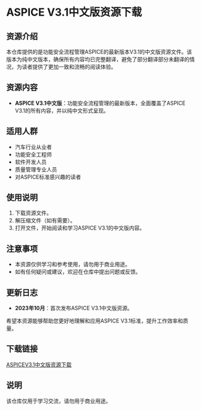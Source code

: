  # ASPICE V3.1中文版资源下载

 ## 资源介绍

 本仓库提供的是功能安全流程管理ASPICE的最新版本V3.1的中文版资源文件。该版本为纯中文版本，确保所有内容均已完整翻译，避免了部分翻译部分未翻译的情况，为读者提供了更加一致和流畅的阅读体验。

 ## 资源内容

 - **ASPICE V3.1中文版**：功能安全流程管理的最新版本，全面覆盖了ASPICE V3.1的所有内容，并以纯中文形式呈现。

 ## 适用人群

 - 汽车行业从业者
 - 功能安全工程师
 - 软件开发人员
 - 质量管理专业人员
 - 对ASPICE标准感兴趣的读者

 ## 使用说明

 1. 下载资源文件。
 2. 解压缩文件（如有需要）。
 3. 打开文件，开始阅读和学习ASPICE V3.1的中文版内容。

 ## 注意事项

 - 本资源仅供学习和参考使用，请勿用于商业用途。
 - 如有任何疑问或建议，欢迎在仓库中提出问题或反馈。

 ## 更新日志

 - **2023年10月**：首次发布ASPICE V3.1中文版资源。

 希望本资源能够帮助您更好地理解和应用ASPICE V3.1标准，提升工作效率和质量。

 ## 下载链接
 [ASPICEV3.1中文版资源下载](https://pan.quark.cn/s/eb19388f3a8b)

 ## 说明

 该仓库仅用于学习交流，请勿用于商业用途。
